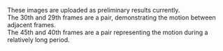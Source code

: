 These images are uploaded as preliminary results currently.  
The 30th and 29th frames are a pair, demonstrating the motion between adjacent frames.  
The 45th and 40th frames are a pair representing the motion during a relatively long period.   
